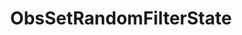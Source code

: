 ---
name: ObsSetRandomFilterState
title: ObsSetRandomFilterState
description: Set the state of a random OBS filter within a scene and/or source<br>State => 0 = enable, 1 = disable, 2 = toggle
parameters:
  - import: ObsScene
  - import: ObsSource
  - import: ObsFilterName
  - import: ObsFilterState
  - import: ObsConnection
---